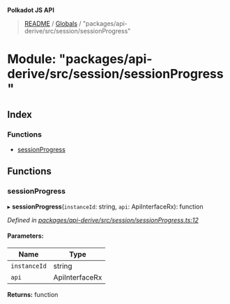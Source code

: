 **Polkadot JS API**

> [README](../README.md) / [Globals](../globals.md) / "packages/api-derive/src/session/sessionProgress"

# Module: "packages/api-derive/src/session/sessionProgress"

## Index

### Functions

* [sessionProgress](_packages_api_derive_src_session_sessionprogress_.md#sessionprogress)

## Functions

### sessionProgress

▸ **sessionProgress**(`instanceId`: string, `api`: ApiInterfaceRx): function

*Defined in [packages/api-derive/src/session/sessionProgress.ts:12](https://github.com/polkadot-js/api/blob/73ffb034d/packages/api-derive/src/session/sessionProgress.ts#L12)*

#### Parameters:

Name | Type |
------ | ------ |
`instanceId` | string |
`api` | ApiInterfaceRx |

**Returns:** function
